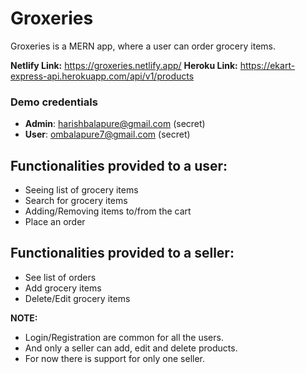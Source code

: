 # Groxeries

Groxeries is a MERN app, where a user can order grocery items.

**Netlify Link:** https://groxeries.netlify.app/
**Heroku Link:** https://ekart-express-api.herokuapp.com/api/v1/products

### Demo credentials
- **Admin**: harishbalapure@gmail.com (secret)
- **User**: ombalapure7@gmail.com (secret)

## Functionalities provided to a user:
- Seeing list of grocery items
- Search for grocery items
- Adding/Removing items to/from the cart
- Place an order

## Functionalities provided to a seller:
- See list of orders
- Add grocery items
- Delete/Edit grocery items

**NOTE:**
- Login/Registration are common for all the users.
- And only a seller can add, edit and delete products.
- For now there is support for only one seller.

